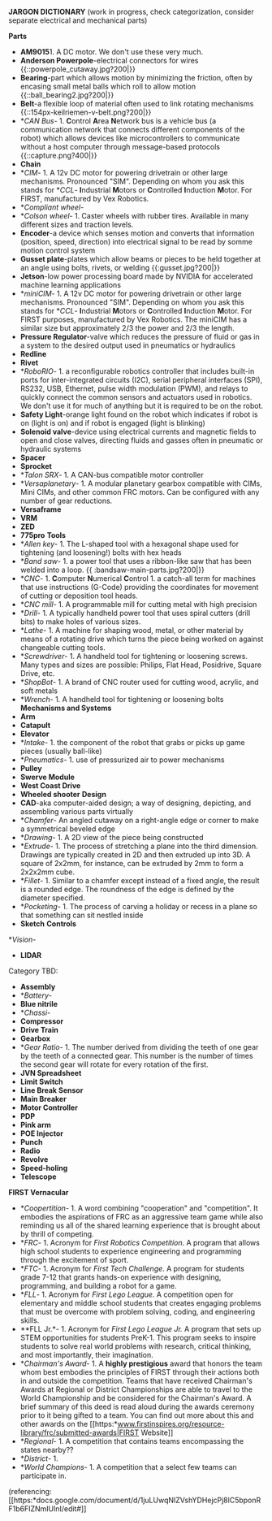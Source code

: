 **JARGON DICTIONARY**
(work in progress, check categorization, consider separate electrical and mechanical parts)


**Parts**
  - **AM9015**1. A DC motor. We don't use these very much.
  - **Anderson Powerpole**-electrical connectors for wires     
 {{::powerpole_cutaway.jpg?200|}}
  - **Bearing**-part which allows motion by minimizing the friction, often by encasing small metal balls which roll to allow motion
{{::ball_bearing2.jpg?200|}}
  - **Belt**-a flexible loop of material often used to link rotating mechanisms
{{::154px-keilriemen-v-belt.png?200|}}
  - **CAN Bus*- 1. **C**ontrol **A**rea **N**etwork bus is a vehicle bus (a communication network that connects different components of the robot) which allows devices like microcontrollers to communicate without a host computer through message-based protocols
{{::capture.png?400|}}
  - **Chain**
  - **CIM*- 1. A 12v DC motor for powering drivetrain or other large mechanisms. Pronounced "SIM". Depending on whom you ask this stands for **CCL*- **I**ndustrial **M**otors or **C**ontrolled **I**nduction **M**otor. For FIRST, manufactured by Vex Robotics.
  - **Compliant wheel*- 
  - **Colson wheel*- 1. Caster wheels with rubber tires. Available in many different sizes and traction levels.
  - **Encoder**-a device which senses motion and converts that information (position, speed, direction) into electrical signal to be read by somme motion control system
  - **Gusset plate**-plates which allow beams or pieces to be held together at an angle using bolts, rivets, or welding
{{:gusset.jpg?200|}}
  - **Jetson**-low power processing board made by NVIDIA for accelerated machine learning applications
  - **miniCIM*- 1. A 12v DC motor for powering drivetrain or other large mechanisms. Pronounced "SIM". Depending on whom you ask this stands for **CCL*- **I**ndustrial **M**otors or **C**ontrolled **I**nduction **M**otor. For FIRST purposes, manufactured by Vex Robotics. The miniCIM has a similar size but approximately 2/3 the power and 2/3 the length.
  - **Pressure Regulator**-valve which reduces the pressure of fluid or gas in a system to the desired output used in pneumatics or hydraulics
  - **Redline**
  - **Rivet**
  - **RoboRIO*- 1. a reconfigurable robotics controller that includes built-in ports for inter-integrated circuits (I2C), serial peripheral interfaces (SPI), RS232, USB, Ethernet, pulse width modulation (PWM), and relays to quickly connect the common sensors and actuators used in robotics. We don't use it for much of anything but it is required to be on the robot.
  - **Safety Light**-orange light found on the robot which indicates if robot is on (light is on) and if robot is engaged (light is blinking) 
  - **Solenoid valve**-device using electrical currents and magnetic fields to open and close valves, directing fluids and gasses often in pneumatic or hydraulic systems
  - **Spacer**
  - **Sprocket**
  - **Talon SRX*- 1. A CAN-bus compatible motor controller
  - **Versaplanetary*- 1. A modular planetary gearbox compatible with CIMs, Mini CIMs, and other common FRC motors. Can be configured with any number of gear reductions.
  - **Versaframe**
  - **VRM**
  - **ZED**
  - **775pro**
**Tools**
  - **Allen key*- 1. The L-shaped tool with a hexagonal shape used for tightening (and loosening!) bolts with hex heads
  - **Band saw*- 1. a power tool that uses a ribbon-like saw that has been welded into a loop. {{ :bandsaw-main-parts.jpg?200|}}
  - **CNC*- 1. **C**omputer **N**umerical **C**ontrol 1. a catch-all term for machines that use instructions (G-Code) providing the coordinates for movement of cutting or deposition tool heads.
  - **CNC mill*- 1. A programmable mill for cutting metal with high precision
  - **Drill*- 1. A typically handheld power tool that uses spiral cutters (drill bits) to make holes of various sizes.
  - **Lathe*- 1. A machine for shaping wood, metal, or other material by means of a rotating drive which turns the piece being worked on against changeable cutting tools.
  - **Screwdriver*- 1. A handheld tool for tightening or loosening screws. Many types and sizes are possible: Philips, Flat Head, Posidrive, Square Drive, etc.
  - **ShopBot*- 1. A brand of CNC router used for cutting wood, acrylic, and soft metals
  - **Wrench*- 1. A handheld tool for tightening or loosening bolts
**Mechanisms and Systems**
  - **Arm**
  - **Catapult**
  - **Elevator**
  - **Intake*- 1. the component of the robot that grabs or picks up game pieces (usually ball-like)
  - **Pneumatics*- 1. use of pressurized air to power mechanisms
  - **Pulley**
  - **Swerve Module**
  - **West Coast Drive**
  - **Wheeled shooter**
**Design**
  - **CAD**-aka computer-aided design; a way of designing, depicting, and assembling various parts virtually
  - **Chamfer*- An angled cutaway on a right-angle edge or corner to make a symmetrical beveled edge
  - **Drawing*- 1. A 2D view of the piece being constructed
  - **Extrude*- 1. The process of stretching a plane into the third dimension. Drawings are typically created in 2D and then extruded up into 3D. A square of 2x2mm, for instance, can be extruded by 2mm to form a 2x2x2mm cube.
  - **Fillet*- 1. Similar to a chamfer except instead of a fixed angle, the result is a rounded edge. The roundness of the edge is defined by the diameter specified.
  - **Pocketing*- 1. The process of carving a holiday or recess in a plane so that something can sit nestled inside
  - **Sketch**
**Controls**

**Vision*- 
 - **LIDAR**


Category TBD:

  - **Assembly**
  - **Battery*- 
  - **Blue nitrile**
  - **Chassi*- 
  - **Compressor**
  - **Drive Train**
  - **Gearbox**
  - **Gear Ratio*- 1. The number derived from dividing the teeth of one gear by the teeth of a connected gear. This number is the number of times the second gear will rotate for every rotation of the first. 
  - **JVN Spreadsheet**
  - **Limit Switch**
  - **Line Break Sensor**
  - **Main Breaker**
  - **Motor Controller**
  - **PDP**
  - **Pink arm**
  - **POE Injector**
  - **Punch**
  - **Radio**
  - **Revolve**
  - **Speed-holing**
  - **Telescope**

**FIRST Vernacular**

  - **Coopertition*- 1. A word combining "cooperation" and "competition". It embodies the aspirations of FRC as an aggressive team game while also reminding us all of the shared learning experience that is brought about by thrill of competing.
  - **FRC*- 1. Acronym for *First Robotics Competition*. A program that allows high school students to experience engineering and programming through the excitement of sport.
  - **FTC*- 1. Acronym for *First Tech Challenge*. A program for students grade 7-12 that grants hands-on experience with designing, programming, and building a robot for a game.
  - **FLL*- 1. Acronym for *First Lego League*. A competition open for elementary and middle school students that creates engaging problems that must be overcome with problem solving, coding, and engineering skills.
  - **FLL Jr.*- 1. Acronym for *First Lego League Jr.* A program that sets up STEM opportunities for students PreK-1. This program seeks to inspire students to solve real world problems with research, critical thinking, and most importantly, their imagination.
  - **Chairman's Award*- 1. A __highly prestigious__ award that honors the team whom best embodies the principles of FIRST through their actions both in and outside the competition. Teams that have received Chairman's Awards at Regional or District Championships are able to travel to the World Championship and be considered for the Chairman's Award. A brief summary of this deed is read aloud during the awards ceremony prior to it being gifted to a team. You can find out more about this and other awards on the [[https:*www.firstinspires.org/resource-library/frc/submitted-awards|FIRST Website]]
  - **Regional*- 1. A competition that contains teams encompassing the states nearby??
  - **District*- 1. 
  - **World Champions*- 1. A competition that a select few teams can participate in.

(referencing: [[https:*docs.google.com/document/d/1juLUwqNIZVshYDHejcPj8lC5bponRF1b6FIZNmIUlnI/edit#]]

